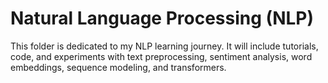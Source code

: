 # Natural Language Processing (NLP)

This folder is dedicated to my NLP learning journey. It will include tutorials, code, and experiments with text preprocessing, sentiment analysis, word embeddings, sequence modeling, and transformers.
